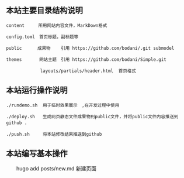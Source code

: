  ## 本站主要目录结构说明  
    content 　　 所用网站内容文件，MarkDown格式  

    config.toml　首页标题，副标题等 

    public　　　 成果物    引用 https://github.com/bodani/.git submodel 

    themes　     网站主题　引用 https://github.com/bodani/Simple.git  
    
                 layouts/partials/header.html  首页格式

 ## 本站运行操作说明

    ./rundemo.sh  用于临时效果展示　,在开发过程中使用

    ./deploy.sh   生成网页静态文件成果物到public文件，并将public文件内容推送到github .　   

    ./push.sh     将本站修改结果推送到github

 ## 本站编写基本操作

　　hugo add posts/new.md 新建页面

    
 
